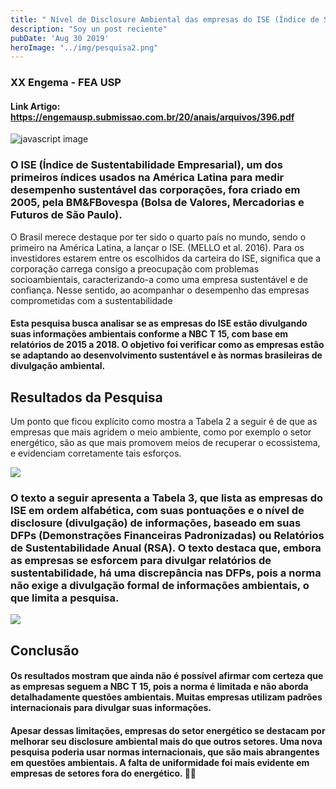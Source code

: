 ```yaml
---
title: " Nível de Disclosure Ambiental das empresas do ISE (Índice de Sustentabilidade Empresarial) : Uma análise dos últimos 5 anos"
description: "Soy un post reciente"
pubDate: 'Aug 30 2019'
heroImage: "../img/pesquisa2.png"
---
```

### XX Engema - FEA USP 
#### Link Artigo: <a>https://engemausp.submissao.com.br/20/anais/arquivos/396.pdf<a/>

![javascript image](/img/pesquisa2.jpg)

### O ISE (Índice de Sustentabilidade Empresarial), um dos primeiros índices usados na América Latina para medir desempenho sustentável das corporações, fora criado em 2005, pela BM&FBovespa (Bolsa de Valores, Mercadorias e Futuros de São Paulo). 

<p> O Brasil merece destaque por ter sido o quarto país no mundo, 
sendo o primeiro na América Latina, a lançar o ISE. (MELLO et al. 2016). 
Para os investidores estarem entre os escolhidos da carteira do ISE, significa que a 
corporação carrega consigo a preocupação com problemas socioambientais, caracterizando-a 
como uma empresa sustentável e de confiança. Nesse sentido, ao acompanhar o desempenho 
das empresas comprometidas com a sustentabilidade </p>

#### Esta pesquisa busca analisar se as empresas do ISE estão divulgando suas informações ambientais conforme a NBC T 15, com base em relatórios de 2015 a 2018. O objetivo foi verificar como as empresas estão se adaptando ao desenvolvimento sustentável e às normas brasileiras de divulgação ambiental.

## Resultados da Pesquisa

<p>Um ponto que ficou explícito como mostra a Tabela 2 a seguir é de que as empresas 
que mais agridem o meio ambiente, como por exemplo o setor energético, são as que mais 
promovem meios de recuperar o ecossistema, e evidenciam corretamente tais esforços.</p>

<img src='/img/pesquisa1.png'>


 ### O texto a seguir apresenta a Tabela 3, que lista as empresas do ISE em ordem alfabética, com suas pontuações e o nível de disclosure (divulgação) de informações, baseado em suas DFPs (Demonstrações Financeiras Padronizadas) ou Relatórios de Sustentabilidade Anual (RSA). O texto destaca que, embora as empresas se esforcem para divulgar relatórios de sustentabilidade, há uma discrepância nas DFPs, pois a norma não exige a divulgação formal de informações ambientais, o que limita a pesquisa.


<img src='/img/pesquisa3.png'>

## Conclusão

 #### Os resultados mostram que ainda não é possível afirmar com certeza que as empresas seguem a NBC T 15, pois a norma é limitada e não aborda detalhadamente questões ambientais. Muitas empresas utilizam padrões internacionais para divulgar suas informações.

#### Apesar dessas limitações, empresas do setor energético se destacam por melhorar seu disclosure ambiental mais do que outros setores. Uma nova pesquisa poderia usar normas internacionais, que são mais abrangentes em questões ambientais. A falta de uniformidade foi mais evidente em empresas de setores fora do energético. 🚀✨